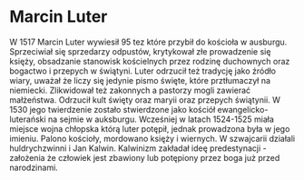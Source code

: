 # Marcin Luter
W 1517 Marcin Luter wywiesił 95 tez które przybił do kościoła w ausburgu. Sprzeciwiał się sprzedarzy odpustów, krytykował złe prowadzenie się księży, obsadzanie stanowisk kościelnych przez rodzinę duchownych oraz bogactwo i przepych w świątyni. Luter odrzucił też tradycję jako źródło wiary, uważał że liczy się jedynie pismo święte, które prztłumaczył na niemiecki. Zlikwidował też zakonnych a pastorzy mogli zawierać małżeństwa. Odrzucił kult święty oraz maryii oraz przepych świątynii. W 1530 jego twierdzenie zostało stwierdzone jako kościół ewangelicko-luterański na sejmie w auksburgu. Wcześniej w latach 1524-1525 miała miejsce wojna chłopska którą luter potępił, jednak prowadzona była w jego imieniu. Palono kościoły, mordowano księży i wiernych. W szwajcarii działali huldrychzwinni i Jan Kalwin. Kalwinizm zakładał ideę predestynacji - założenia że człowiek jest zbawiony lub potępiony przez boga już przed narodzinami.
